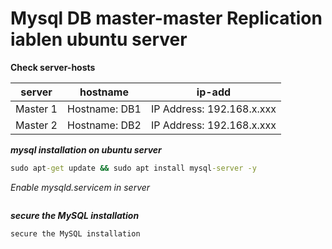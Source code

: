 # Mysql DB master-master Replication iablen ubuntu server

**Check server-hosts**

|server|hostname|ip-add|
|-----|-----|-----|
|Master 1|Hostname: DB1|IP Address: 192.168.x.xxx|
|Master 2|Hostname: DB2|IP Address: 192.168.x.xxx|


**_mysql installation on ubuntu server_**

```cmd
sudo apt-get update && sudo apt install mysql-server -y
```

_Enable mysqld.servicem in server_

```cmd

```

**_secure the MySQL installation_**

```cmd
secure the MySQL installation
```

